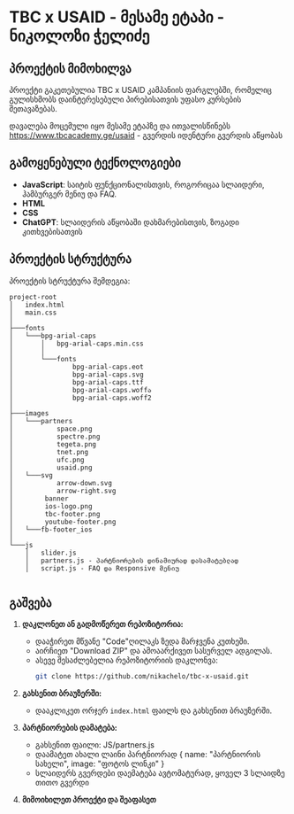# TBC x USAID - მესამე ეტაპი - ნიკოლოზი ჭელიძე

## პროექტის მიმოხილვა

პროექტი გაკეთებულია TBC x USAID კამპანიის ფარგლებში, რომელიც გულისხმობს დაინტერესებული პირებისათვის უფასო კურსების შეთავაზებას.

დავალება მოცემული იყო მესამე ეტაპზე და ითვალისწინებს https://www.tbcacademy.ge/usaid - გვერდის იდენტური გვერდის აწყობას

## გამოყენებული ტექნოლოგიები

- **JavaScript**: საიტის ფუნქციონალისთვის, როგორიცაა სლაიდერი, ჰამბურგერ მენიუ და FAQ.
- **HTML**
- **CSS**
- **ChatGPT**: სლაიდერის აწყობაში დახმარებისთვის, ზოგადი კითხვებისათვის

## პროექტის სტრუქტურა

პროექტის სტრუქტურა შემდეგია:

```
project-root
│   index.html
│   main.css
│
├───fonts
│   └───bpg-arial-caps
│       │   bpg-arial-caps.min.css
│       │
│       └───fonts
│               bpg-arial-caps.eot
│               bpg-arial-caps.svg
│               bpg-arial-caps.ttf
│               bpg-arial-caps.woffა
│               bpg-arial-caps.woff2
│
├───images
│   └───partners
│           space.png
│           spectre.png
│           tegeta.png
│           tnet.png
│           ufc.png
│           usaid.png
│   └───svg
│           arrow-down.svg
│           arrow-right.svg
│        banner
│        ios-logo.png
│        tbc-footer.png
│        youtube-footer.png
│   └───fb-footer_ios
│
└───js
    │   slider.js
    │   partners.js - პარტნიორების დინამიურად დასამატებლად
    │   script.js - FAQ და Responsive მენიუ


```

## გაშვება

1. **დაკლონეთ ან გადმოწერეთ რეპოზიტორია:**

   - დააჭირეთ მწვანე "Code"ღილაკს ზედა მარჯვენა კუთხეში.
   - აირჩიეთ "Download ZIP" და ამოაარქივეთ სასურველ ადგილას.
   - ასევე შესაძლებელია რეპოზიტორიის დაკლონვა:
     ```bash
     git clone https://github.com/nikachelo/tbc-x-usaid.git
     ```

2. **გახსენით ბრაუზერში:**

   - დააკლიკეთ ორჯერ `index.html` ფაილს და გახსენით ბრაუზერში.

3. **პარტნიორების დამატება:**

   - გახსენით ფაილი: JS/partners.js
   - დაამატეთ ახალი ლაინი პარტნიორად { name: "პარტნიორის სახელი", image: "ფოტოს ლინკი" }
   - სლაიდერს გვერდები დაემატება ავტომატურად, ყოველ 3 სლაიდზე თითო გვერდი

4. **მიმოიხილეთ პროექტი და შეაფასეთ**
